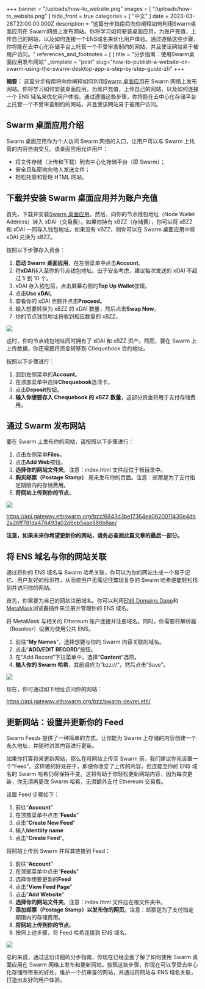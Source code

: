 +++
banner = "/uploads/how-to_website.png"
images = [ "/uploads/how-to_website.png" ]
hide_front = true
categories = [ "中文" ]
date = 2023-03-28T22:00:00.000Z
description = "这篇分步指南将向你阐释如何利用Swarm桌面应用在 Swarm网络上发布网站。你将学习如何安装桌面应用，为账户充值，上传自己的网站，以及如何连接一个ENS域名来优化用户体验。通过遵循这些步骤，你将能在去中心化存储平台上托管一个不受审查制约的网站，并且使该网站易于被用户访问。"
references_and_footnotes = [ ]
title = "分步指南：使用Swarm桌面应用发布网站"
_template = "post"
slug="how-to-publish-a-website-on-swarm-using-the-swarm-desktop-app-a-step-by-step-guide-zh"
+++

**摘要：** 这篇分步指南将向你阐释如何利用[Swarm 桌面应用](https://desktop.ethswarm.org/)在 Swarm 网络上发布网站。你将学习如何安装桌面应用，为账户充值，上传自己的网站，以及如何连接一个 ENS 域名来优化用户体验。通过遵循这些步骤，你将能在去中心化存储平台上托管一个不受审查制约的网站，并且使该网站易于被用户访问。

## Swarm 桌面应用介绍

Swarm 桌面应用作为个人访问 Swarm 网络的入口，让用户可以与 Swarm 上托管的内容自由交互。该桌面应用允许用户：

- 将文件存储（上传和下载）到去中心化存储平台（即 Swarm）；
- 安全且私密地向他人发送文件；
- 轻松托管和管理 HTML 网站。

## 下载并安装 Swarm 桌面应用并为账户充值

首先，下载并安装[Swarm 桌面应用](https://desktop.ethswarm.org/)。然后，向你的节点钱包地址（Node Wallet Address）转入 xDAI（交易费）。如果你持有 xBZZ（存储费），你可以将 xBZZ 和 xDAI 一同存入钱包地址。如果没有 xBZZ，则你可以在 Swarm 桌面应用中将 xDAI 兑换为 xBZZ。

按照以下步骤存入资金：

1. **启动 Swarm 桌面应用**，在左侧菜单中点击**Account**。
2. 将**xDAI**转入至你的节点钱包地址。出于安全考虑，建议每次发送的 xDAI 不超过 5 到 10 个。
3. xDAI 存入钱包后，点击屏幕右侧的**Top Up Wallet**按钮。
4. 点击**Use xDAI**。
5. 查看你的 xDAI 余额并点击**Proceed**。
6. 输入想要转换为 xBZZ 的 xDAI 数量，然后点击**Swap Now**。
7. 你的节点钱包地址将收到相应数量的 xBZZ。

![](https://i.imgur.com/CALz1UF.gif)

这时，你的节点钱包地址同时拥有了 xDAI 和 xBZZ 资产。然而，要在 Swarm 上上传数据，你还需要将资金转移到 Chequebook 合约地址。

按照以下步骤进行：

1. 回到左侧菜单的**Account**。
2. 在顶部菜单中选择**Chequebook**选项卡。
3. 点击**Deposit**按钮。
4. **输入你想要存入 Chequebook 的 xBZZ 数量**，这部分资金将用于支付存储费用。

## 通过 Swarm 发布网站

要在 Swarm 上发布你的网站，请按照以下步骤进行：

1. 点击左侧菜单**Files**。
2. 点击**Add Web**按钮。
3. **选择你的网站文件夹**。注意：index.html 文件应位于根目录中。
4. **购买邮票（Postage Stamp）** 用来发布你的页面。注意：邮票是为了支付指定期限内的存储费用。
5. **将网站上传到你的节点**。

![](https://i.imgur.com/KYhL83L.gif)

https://api.gateway.ethswarm.org/bzz/6843d3be17364ea0620011430e4db2a26ff781da478493a02d6eb5aae886b8ae/

**注意，如果未来你希望更新你的网站，请务必查阅此篇文章的最后一部分。**

## 将 ENS 域名与你的网站关联

通过将你的 ENS 域名与 Swarm 哈希关联，你可以为你的网站生成一个易于记忆、用户友好的标识符，从而使用户无需记住繁琐复杂的 Swarm 哈希便能轻松找到并访问你的网站。

首先，你需要为自己的网站注册域名。你可以利用[ENS Domains Dapp](https://app.ens.domains/)和[MetaMask](https://metamask.io/)浏览器插件来注册并管理你的 ENS 域名。

将 MetaMask 与相关的 Ethereum 账户连接并注册域名。同时，你需要将解析器（Resolver）设置为使用公共 ENS。

1. 前往“**My Names**”，选择想要与你的 Swarm 内容关联的域名。
2. 点击“**ADD/EDIT RECORD**”按钮。
3. 在“Add Record”下拉菜单中，选择“**Content**”选项。
4. **输入你的 Swarm 哈希**，其前缀应为“bzz://”，然后点击“Save”。

![](https://i.imgur.com/JlhCVMz.gif)

现在，你可通过如下地址访问你的网站：

https://api.gateway.ethswarm.org/bzz/swarm-devrel.eth/

## 更新网站：设置并更新你的 Feed

Swarm Feeds 提供了一种简单的方式，让你能为 Swarm 上存储的内容创建一个永久地址，并随时对其内容进行更新。

如果你打算将来更新网站，那么在将网站上传至 Swarm 前，我们建议你先设置一个“Feed”。这样做的好处在于，即便你改变了上传的内容，但连接至你的 ENS 域名的 Swarm 哈希仍将保持不变。这将有助于你轻松更新网站内容，因为每次更新，你无须再更改 Swarm 哈希，无须额外支付 Ethereum 交易费。

设置 Feed 步骤如下：

1. 前往“**Account**”
2. 在顶部菜单中点击“**Feeds**”
3. 点击“**Create New Feed**”
4. 输入**Identiity name**
5. 点击“**Create Feed**”。

将网站上传到 Swarm 并将其链接到 Feed：

1. 前往“**Account**”
2. 在顶部菜单中点击“**Feeds**”
3. 选择你想要更新的**Feed**
4. 点击“**View Feed Page**”
5. 点击“**Add Website**”
6. **选择你的网站文件夹**。注意：index.html 文件应在根文件夹中。
7. **添加邮票（Postage Stamp）以发布你的网页**。注意：邮票是为了支付指定期限内的存储费用。
8. **将网站上传到你的节点**。
9. 按照上述步骤，将 Feed 哈希连接到 ENS 域名。

![](https://i.imgur.com/oCNQejB.gif)

总的来说，通过这份详细的分步指南，你现在已经全面了解了如何使用 Swarm 桌面应用在 Swarm 网络上发布和更新网站。按照这些步骤，你现在可以享受去中心化存储所带来的好处，维护一个抗审查的网站，并通过将网站与 ENS 域名关联，打造出友好的用户体验。
